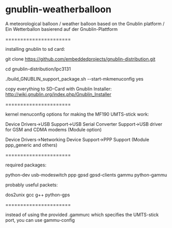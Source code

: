 gnublin-weatherballoon
======================

A meteorological balloon / weather balloon based on the Gnublin platform / Ein Wetterballon basierend auf der Gnublin-Plattform

======================

installing gnublin to sd card:

git clone https://github.com/embeddedprojects/gnublin-distribution.git 

cd gnublin-distribution/lpc3131

./build_GNUBLIN_support_package.sh --start-mkmenuconfig yes

copy everything to SD-Card with Gnublin Installer: http://wiki.gnublin.org/index.php/Gnublin_Installer

======================

kernel menuconfig options for making the MF190 UMTS-stick work:

Device Drivers->USB Support->USB Serial Converter Support->USB driver for GSM and CDMA modems (Module option)

Device Drivers->Networking Device Support->PPP Support (Module ppp_generic and others)

======================

required packages:

python-dev usb-modeswitch ppp gpsd gpsd-clients gammu python-gammu

probably useful packets:

dos2unix gcc g++ python-gps

======================

instead of using the provided .gammurc which specifies the UMTS-stick port, you can use gammu-config

